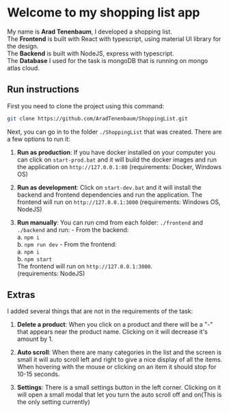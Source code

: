# Welcome to my shopping list app

My name is **Arad Tenenbaum**, I developed a shopping list. \
The **Frontend** is built with React with typescript, using material UI library for the design. \
The **Backend** is built with NodeJS, express with typescript. \
The **Database** I used for the task is mongoDB that is running on mongo atlas cloud.

## Run instructions

First you need to clone the project using this command:

```bash
git clone https://github.com/AradTenenbaum/ShoppingList.git
```

Next, you can go in to the folder `./ShoppingList` that was created.
There are a few options to run it:

1.  **Run as production**: If you have docker installed on your computer you can click on `start-prod.bat` and it will build the docker images and run the application on `http://127.0.0.1:80` (requirements: Docker, Windows OS)

2.  **Run as development**: Click on `start-dev.bat` and it will install the backend and frontend dependencies and run the application. The frontend will run on `http://127.0.0.1:3000` (requirements: Windows OS, NodeJS)

3.  **Run manually**: You can run cmd from each folder: `./frontend` and `./backend` and run: - From the backend: \
     a. `npm i` \
     b. `npm run dev` - From the frontend: \
     a. `npm i` \
     b. `npm start` \
    The frontend will run on `http://127.0.0.1:3000`. \
    (requirements: NodeJS)

## Extras

I added several things that are not in the requirements of the task:

1.  **Delete a product**: When you click on a product and there will be a "-" that appears near the product name. Clicking on it will decrease it's amount by 1.

2.  **Auto scroll**: When there are many categories in the list and the screen is small it will auto scroll left and right to give a nice display of all the items. When hovering with the mouse or clicking on an item it should stop for 10-15 seconds.

3.  **Settings**: There is a small settings button in the left corner. Clicking on it will open a small modal that let you turn the auto scroll off and on(This is the only setting currently)
